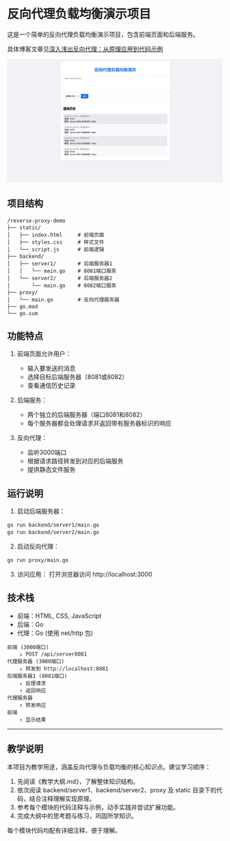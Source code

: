# 反向代理负载均衡演示项目

这是一个简单的反向代理负载均衡演示项目，包含前端页面和后端服务。

具体博客文章见[深入浅出反向代理：从原理应用到代码示例](https://soda.dnggentle.art/%E7%B3%BB%E7%BB%9F%E8%AE%BE%E8%AE%A1/%E6%B7%B1%E5%85%A5%E6%B5%85%E5%87%BA%E5%8F%8D%E5%90%91%E4%BB%A3%E7%90%86%E4%BB%8E%E5%8E%9F%E7%90%86%E5%BA%94%E7%94%A8%E5%88%B0%E4%BB%A3%E7%A0%81%E7%A4%BA%E4%BE%8B/)


![效果图](static/示例.png)

## 项目结构
```
/reverse-proxy-demo
├── static/
│   ├── index.html     # 前端页面
│   ├── styles.css     # 样式文件
│   └── script.js      # 前端逻辑
├── backend/
│   ├── server1/       # 后端服务器1
│   │   └── main.go    # 8081端口服务
│   └── server2/       # 后端服务器2
│       └── main.go    # 8082端口服务
├── proxy/
│   └── main.go        # 反向代理服务器
├── go.mod
└── go.sum
```

## 功能特点

1. 前端页面允许用户：
   - 输入要发送的消息
   - 选择目标后端服务器（8081或8082）
   - 查看通信历史记录

2. 后端服务：
   - 两个独立的后端服务器（端口8081和8082）
   - 每个服务器都会处理请求并返回带有服务器标识的响应

3. 反向代理：
   - 监听3000端口
   - 根据请求路径转发到对应的后端服务
   - 提供静态文件服务

## 运行说明

1. 启动后端服务器：
```bash
go run backend/server1/main.go
go run backend/server2/main.go
```

2. 启动反向代理：
```bash
go run proxy/main.go
```

3. 访问应用：
打开浏览器访问 http://localhost:3000

## 技术栈

- 前端：HTML, CSS, JavaScript
- 后端：Go
- 代理：Go (使用 net/http 包)


```
前端 (3000端口)
    ↓ POST /api/server8081
代理服务器 (3000端口)
    ↓ 转发到 http://localhost:8081
后端服务器1 (8081端口)
    ↓ 处理请求
    ↑ 返回响应
代理服务器
    ↑ 转发响应
前端
    ↑ 显示结果
```

---

## 教学说明

本项目为教学用途，涵盖反向代理与负载均衡的核心知识点。建议学习顺序：

1. 先阅读《教学大纲.md》，了解整体知识结构。
2. 依次阅读 backend/server1、backend/server2、proxy 及 static 目录下的代码，结合注释理解实现原理。
3. 参考每个模块的代码注释与示例，动手实践并尝试扩展功能。
4. 完成大纲中的思考题与练习，巩固所学知识。

每个模块代码均配有详细注释，便于理解。